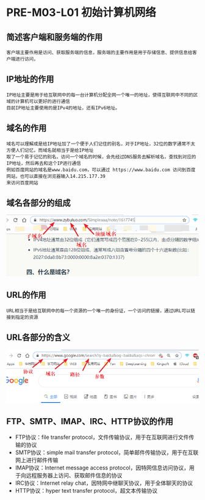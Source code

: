 # PRE-M03-L01 初始计算机网络

## 简述客户端和服务端的作用

    客户端主要作用是访问、获取服务端的信息，服务端的主要作用是用于存储信息、提供信息给客户端进行访问，


## IP地址的作用
    IP地址主要是用于给互联网中的每一台计算机分配全网一个唯一的地址，使得互联网中不同的区域的计算机可以更好的进行通信
    目前IP地址主要使用的是IPv4的地址，还有IPv6地址。

## 域名的作用
    域名可以理解成是给IP地址加了一个便于人们记住的别名，对于IP地址，32位的数字通常不太方便人们记忆，而域名就相当于是给IP地址    
    取了一个易于记忆的别名，访问一个域名的时候，会先经过DNS服务去解析域名，查找到对应的IP地址，然后再去和这个IP进行通信
    例如百度网站的域名是www.baidu.com，可以通过 https://www.baidu.com 访问到百度网站，也可以直接在浏览器输入14.215.177.39    
    来访问百度网站


## 域名各部分的组成
![](./images/domain.png)

## URL的作用
    URL相当于是给互联网中的每一个资源的一个唯一的身份证，一个访问的链接，通过URL可以链接到指定的资源

## URL各部分的含义
![](images/url.png )

## FTP、SMTP、IMAP、IRC、HTTP协议的作用
- FTP协议：file transfer protocol，文件传输协议，用于在互联网进行文件传输的协议
- SMTP协议：simple mail transfer protocol，简单邮件传输协议，用于在互联网上进行邮件传输
- IMAP协议：Internet message access protocol，因特网信息访问协议，用于向远程服务器上访问、获取邮件信息的协议
- IRC协议：Internet relay chat，因特网中继聊天协议，用于全体聊天的协议
- HTTP协议：hyper text transfer protocol，超文本传输协议